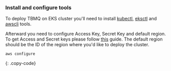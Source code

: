 ### Install and configure tools 

To deploy TBMQ on EKS cluster you'll need to install [kubectl](https://kubernetes.io/docs/tasks/tools/), 
 [eksctl](https://docs.aws.amazon.com/eks/latest/userguide/eksctl.html) and 
 [awscli](https://docs.aws.amazon.com/cli/latest/userguide/install-cliv2.html) tools.

Afterward you need to configure Access Key, Secret Key and default region. 
To get Access and Secret keys please follow [this](https://docs.aws.amazon.com/general/latest/gr/aws-sec-cred-types.html) guide.
The default region should be the ID of the region where you'd like to deploy the cluster.

```
aws configure
```
{: .copy-code}
